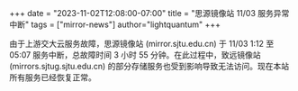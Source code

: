 +++
date = "2023-11-02T12:08:00-07:00"
title = "思源镜像站 11/03 服务异常中断"
tags = ["mirror-news"]
author="lightquantum"
+++

由于上游交大云服务故障，思源镜像站 (mirror.sjtu.edu.cn) 于 11/03 1:12 至 05:07 服务中断，总故障时间 3 小时 55 分钟。在此过程中，致远镜像站 (mirrors.sjtug.sjtu.edu.cn) 的部分存储服务也受到影响导致无法访问。现在本站所有服务已经恢复正常。
